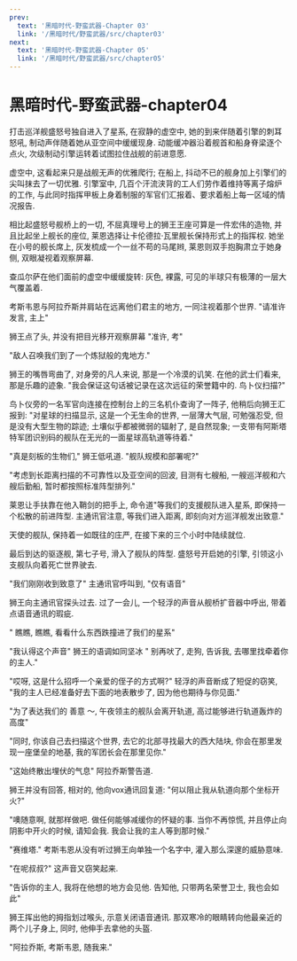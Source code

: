 ```yaml
---
prev:
  text: '黑暗时代-野蛮武器-Chapter 03'
  link: '/黑暗时代/野蛮武器/src/chapter03'
next:
  text: '黑暗时代-野蛮武器-Chapter 05'
  link: '/黑暗时代/野蛮武器/src/chapter05'
---
```


# 黑暗时代-野蛮武器-chapter04

打击巡洋舰盛怒号独自进入了星系, 在寂静的虚空中, 她的到来伴随着引擎的刺耳怒吼, 制动声伴随着她从亚空间中缓缓现身. 动能缓冲器沿着舰首和船身脊梁逐个点火, 次级制动引擎运转着试图拉住战舰的前进意愿.

虚空中, 这看起来只是战舰无声的优雅爬行; 在船上, 抖动不已的舰身加上引擎们的尖叫抹去了一切优雅. 引擎室中, 几百个汗流浃背的工人们劳作着维持等离子熔炉的工作, 与此同时指挥甲板上身着制服的军官们汇报着、要求着船上每一区域的情况报告.

相比起盛怒号舰桥上的一切, 不屈真理号上的狮王王座可算是一件宏伟的造物, 并且比起坐上舰长的座位, 莱恩选择让卡伦德拉·瓦里舰长保持形式上的指挥权. 她坐在小号的舰长席上, 灰发梳成一个一丝不苟的马尾辫, 莱恩则双手抱胸肃立于她身侧, 双眼凝视着观察屏幕.

查瓜尔萨在他们面前的虚空中缓缓旋转: 灰色, 裸露, 可见的半球只有极薄的一层大气覆盖着.

考斯韦恩与阿拉乔斯并肩站在远离他们君主的地方, 一同注视着那个世界. "请准许发言, 主上"

狮王点了头, 并没有把目光移开观察屏幕 "准许, 考"

"敌人召唤我们到了一个炼狱般的鬼地方."

狮王的嘴唇弯曲了, 对身旁的凡人来说, 那是一个冷漠的讥笑. 在他的武士们看来, 那是乐趣的迹象. "我会保证这句话被记录在这次远征的荣誉籍中的. 鸟卜仪扫描?"

鸟卜仪旁的一名军官向连接在控制台上的三名机仆查询了一阵子, 他稍后向狮王汇报到: "对星球的扫描显示, 这是一个无生命的世界, 一层薄大气层, 可勉强忍受, 但是没有大型生物的踪迹; 土壤似乎都被微弱的辐射了, 是自然现象; 一支带有阿斯塔特军团识别码的舰队在无光的一面星球高轨道等待着."

"真是刻板的生物们," 狮王低吼道. "舰队规模和部署呢?"

"考虑到长距离扫描的不可靠性以及亚空间的回波, 目测有七艘船, 一艘巡洋舰和六艘后勤船, 暂时都按照标准阵型排列."

莱恩让手扶靠在他入鞘剑的把手上, 命令道"等我们的支援舰队进入星系, 即保持一个松散的前进阵型. 主通讯官注意, 等我们进入距离, 即刻向对方巡洋舰发出致意."

天使的舰队, 保持着一如既往的庄严, 在接下来的三个小时中陆续就位.

最后到达的驱逐舰, 第七子号, 滑入了舰队的阵型. 盛怒号开启她的引擎, 引领这小支舰队向着死亡世界驶去.

"我们刚刚收到致意了" 主通讯官呼叫到, "仅有语音"

狮王向主通讯官探头过去. 过了一会儿, 一个轻浮的声音从舰桥扩音器中呼出, 带着点语音通讯的瑕疵.

" 瞧瞧, 瞧瞧, 看看什么东西跌撞进了我们的星系"

"我认得这个声音" 狮王的语调如同坚冰 " 别再吠了, 走狗, 告诉我, 去哪里找牵着你的主人."

"哎呀, 这是什么招呼一个亲爱的侄子的方式啊?" 轻浮的声音断成了短促的窃笑, "我的主人已经准备好去下面的地表散步了, 因为他也期待与你见面."

"为了表达我们的 善意 ～, 午夜领主的舰队会离开轨道, 高过能够进行轨道轰炸的高度"

"同时, 你该自己去扫描这个世界, 去它的北部寻找最大的西大陆块, 你会在那里发现一座堡垒的地基, 我的军团长会在那里见你."

"这始终散出埋伏的气息" 阿拉乔斯警告道.

狮王并没有回答, 相对的, 他向vox通讯回复道: "何以阻止我从轨道向那个坐标开火?"

"噢随意啊, 就那样做吧. 做任何能够减缓你的怀疑的事. 当你不再惊慌, 并且停止向阴影中开火的时候, 请知会我. 我会让我的主人等到那时候."

"赛维塔." 考斯韦恩从没有听过狮王向单独一个名字中, 灌入那么深邃的威胁意味.

"在呢叔叔?" 这声音又窃笑起来.

"告诉你的主人, 我将在他想的地方会见他. 告知他, 只带两名荣誉卫士, 我也会如此"

狮王挥出他的拇指划过喉头, 示意关闭语音通讯. 那双寒冷的眼睛转向他最亲近的两个儿子身上, 同时, 他伸手去拿他的头盔.

"阿拉乔斯, 考斯韦恩, 随我来."
